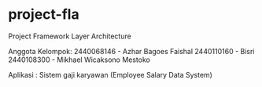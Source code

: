 # project-fla
Project Framework Layer Architecture

Anggota Kelompok:
2440068146 - Azhar Bagoes Faishal
2440110160 - Bisri
2440108300 - Mikhael Wicaksono Mestoko

Aplikasi : Sistem gaji karyawan (Employee Salary Data System)
